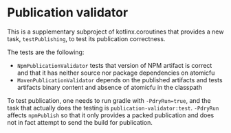 # Publication validator

This is a supplementary subproject of kotlinx.coroutines that provides a new
task, `testPublishing`, to test its publication correctness.

The tests are the following:
* `NpmPublicationValidator` tests that version of NPM artifact is correct and that it has neither source nor package dependencies on atomicfu
* `MavenPublicationValidator` depends on the published artifacts and tests artifacts binary content and absence of atomicfu in the classpath

To test publication, one needs to run gradle with `-PdryRun=true`, and the
task that actually does the testing is `publication-validator:test`.
`-PdryRun` affects `npmPublish` so that it only provides a packed publication
and does not in fact attempt to send the build for publication.
